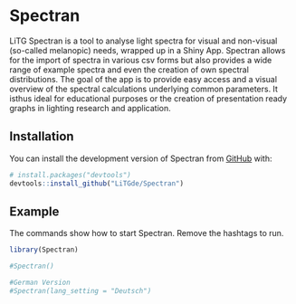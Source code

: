 
<!-- README.md is generated from README.Rmd. Please edit that file -->

# Spectran

<!-- badges: start -->
<!-- badges: end -->

LiTG Spectran is a tool to analyse light spectra for visual and
non-visual (so-called melanopic) needs, wrapped up in a Shiny App.
Spectran allows for the import of spectra in various csv forms but also
provides a wide range of example spectra and even the creation of own
spectral distributions. The goal of the app is to provide easy access
and a visual overview of the spectral calculations underlying common
parameters. It isthus ideal for educational purposes or the creation of
presentation ready graphs in lighting research and application.

## Installation

You can install the development version of Spectran from
[GitHub](https://github.com/) with:

``` r
# install.packages("devtools")
devtools::install_github("LiTGde/Spectran")
```

## Example

The commands show how to start Spectran. Remove the hashtags to run.

``` r
library(Spectran)

#Spectran()

#German Version
#Spectran(lang_setting = "Deutsch")
```
